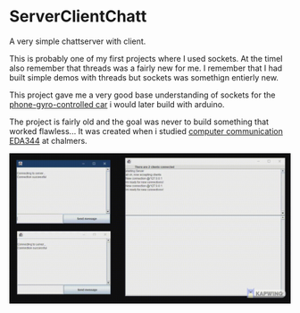 # ServerClientChatt
A very simple chattserver with client.

This is probably one of my first projects where I used sockets. At the timeI also remember that threads was a fairly new for me. I remember that I had built simple demos with threads but sockets was somethign entierly new. 

This project gave me a very good base understanding of sockets for the [phone-gyro-controlled car](https://github.com/Demiz1/PhoneCar) i would later build with arduino.

The project is fairly old and the goal was never to build something that worked flawless... It was created when i studied [computer communication EDA344](https://chalmers.instructure.com/courses/17433/assignments/syllabus) at chalmers.

![](https://github.com/Demiz1/ServerClientChatt/blob/main/Demo.gif)
